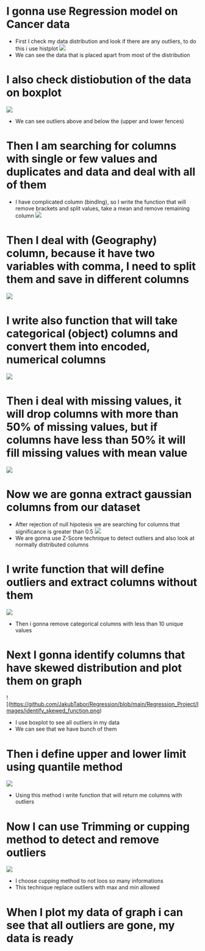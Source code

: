 # I gonna use Regression model on Cancer data 
* First I check my data distribution and look if there are any outliers, to do this i use histplot
![](https://github.com/JakubTabor/Regression/blob/main/Regression_Project/Images/Histogram_death_rate.png)
* We can see the data that is placed apart from most of the distribution

# I also check distiobution of the data on boxplot
![](https://github.com/JakubTabor/Regression/blob/main/Regression_Project/Images/Boxplot_death_rate.png)
* We can see outliers above and below the (upper and lower fences)

# Then I am searching for columns with single or few values and duplicates and data and deal with all of them
* I have complicated column (bindIng), so I write the function that will remove brackets and split values, take a mean and remove remaining column
![](https://github.com/JakubTabor/Regression/blob/main/Regression_Project/Images/bin_to_num_function.png)

# Then I deal with (Geography) column, because it have two variables with comma, I need to split them and save in different columns
![](https://github.com/JakubTabor/Regression/blob/main/Regression_Project/Images/categ_to_col_function.png)

# I write also function that will take categorical (object) columns and convert them into encoded, numerical columns
![](https://github.com/JakubTabor/Regression/blob/main/Regression_Project/Images/one_hot_encoding_function.png)

# Then i deal with missing values, it will drop columns with more than 50% of missing values, but if columns have less than 50% it will fill missing values with mean value
![](https://github.com/JakubTabor/Regression/blob/main/Regression_Project/Images/drop_and_fill_function.png)

# Now we are gonna extract gaussian columns from our dataset
* After rejection of null hipotesis we are searching for columns that significance is greater than 0.5
![](https://github.com/JakubTabor/Regression/blob/main/Regression_Project/Images/gaussian_columns.png)
* We are gonna use Z-Score technique to detect outliers and also look at normally distributed columns

# I write function that will define outliers and extract columns without them
![](https://github.com/JakubTabor/Regression/blob/main/Regression_Project/Images/deal_with_outliers.png)
* Then i gonna remove categorical columns with less than 10 unique values

# Next I gonna identify columns that have skewed distribution and plot them on graph
![(https://github.com/JakubTabor/Regression/blob/main/Regression_Project/Images/identify_skewed_function.png)
* I use boxplot to see all outliers in my data
* We can see that we have bunch of them

# Then i define upper and lower limit using quantile method
![](https://github.com/JakubTabor/Regression/blob/main/Regression_Project/Images/quantile_upper_lower_limit.png)
* Using this method i write function that will return me columns with outliers

# Now I can use Trimming or cupping method to detect and remove outliers
![](https://github.com/JakubTabor/Regression/blob/main/Regression_Project/Images/capping_function.png)
* I choose cupping method to not loos so many informations
* This technique replace outliers with max and min allowed

# When I plot my data of graph i can see that all outliers are gone, my data is ready

